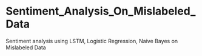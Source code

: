 # Sentiment_Analysis_On_Mislabeled_Data
Sentiment analysis using LSTM, Logistic Regression, Naive Bayes on Mislabeled Data
